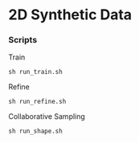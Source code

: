 # 2D Synthetic Data

### Scripts

Train
```
sh run_train.sh
```

Refine
```
sh run_refine.sh
```

Collaborative Sampling
```
sh run_shape.sh
```
